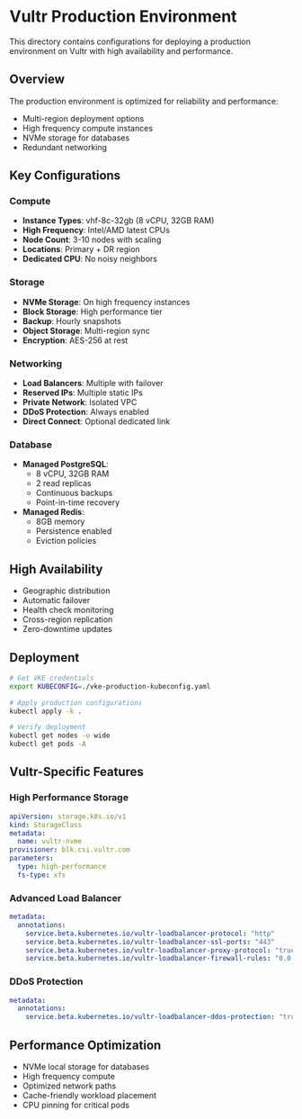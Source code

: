 # Vultr Production Environment

This directory contains configurations for deploying a production environment on Vultr with high availability and performance.

## Overview

The production environment is optimized for reliability and performance:
- Multi-region deployment options
- High frequency compute instances
- NVMe storage for databases
- Redundant networking

## Key Configurations

### Compute
- **Instance Types**: vhf-8c-32gb (8 vCPU, 32GB RAM)
- **High Frequency**: Intel/AMD latest CPUs
- **Node Count**: 3-10 nodes with scaling
- **Locations**: Primary + DR region
- **Dedicated CPU**: No noisy neighbors

### Storage
- **NVMe Storage**: On high frequency instances
- **Block Storage**: High performance tier
- **Backup**: Hourly snapshots
- **Object Storage**: Multi-region sync
- **Encryption**: AES-256 at rest

### Networking
- **Load Balancers**: Multiple with failover
- **Reserved IPs**: Multiple static IPs
- **Private Network**: Isolated VPC
- **DDoS Protection**: Always enabled
- **Direct Connect**: Optional dedicated link

### Database
- **Managed PostgreSQL**:
  - 8 vCPU, 32GB RAM
  - 2 read replicas
  - Continuous backups
  - Point-in-time recovery
- **Managed Redis**:
  - 8GB memory
  - Persistence enabled
  - Eviction policies

## High Availability

- Geographic distribution
- Automatic failover
- Health check monitoring
- Cross-region replication
- Zero-downtime updates

## Deployment

```bash
# Get VKE credentials
export KUBECONFIG=./vke-production-kubeconfig.yaml

# Apply production configurations
kubectl apply -k .

# Verify deployment
kubectl get nodes -o wide
kubectl get pods -A
```

## Vultr-Specific Features

### High Performance Storage
```yaml
apiVersion: storage.k8s.io/v1
kind: StorageClass
metadata:
  name: vultr-nvme
provisioner: blk.csi.vultr.com
parameters:
  type: high-performance
  fs-type: xfs
```

### Advanced Load Balancer
```yaml
metadata:
  annotations:
    service.beta.kubernetes.io/vultr-loadbalancer-protocol: "http"
    service.beta.kubernetes.io/vultr-loadbalancer-ssl-ports: "443"
    service.beta.kubernetes.io/vultr-loadbalancer-proxy-protocol: "true"
    service.beta.kubernetes.io/vultr-loadbalancer-firewall-rules: "0.0.0.0/0"
```

### DDoS Protection
```yaml
metadata:
  annotations:
    service.beta.kubernetes.io/vultr-loadbalancer-ddos-protection: "true"
```

## Performance Optimization

- NVMe local storage for databases
- High frequency compute
- Optimized network paths
- Cache-friendly workload placement
- CPU pinning for critical pods